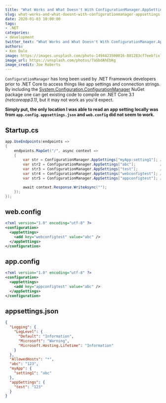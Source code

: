 ```yaml
---
title: "What Works and What Doesn't With ConfigurationManager.AppSettings Using ASP.NET Core 3.1"
slug: what-works-and-what-doesnt-with-configurationmanager-appsettings-using-aspnetcore31
date: 2020-01-03 10:00:00
tags:
- .NET
categories:
- development
twitter_text: "What Works and What Doesn't With ConfigurationManager.AppSettings Using ASP.NET Core 3.1"
authors: 
- Ken Dale
image: https://images.unsplash.com/photo-1494423500016-801283cf7eeb?ixlib=rb-1.2.1&ixid=eyJhcHBfaWQiOjEyMDd9&auto=format&fit=crop&w=1000&q=80
image_url: https://unsplash.com/photos/7aGbdAhEbKg
image_credit: Joe Roberts
---
```


`ConfigurationManager` has long been used by .NET Framework developers prior to .NET Core to access things like app settings and connection strings. By including the [System.Configuration.ConfigurationManager](https://www.nuget.org/packages/System.Configuration.ConfigurationManager/) NuGet package one can get existing code to compile on .NET Core 3.1 *(netcoreapp3.1)*, but it may not work as you'd expect.

**Simply put, the only location I was able to read an app setting locally was from `app.config`. `appsettings.json` and `web.config` did not seem to work.**

## Startup.cs

```csharp
app.UseEndpoints(endpoints =>
{
    endpoints.MapGet("/", async context =>
    {
        var str = ConfigurationManager.AppSettings["myApp:setting1"]; // null
        var str2 = ConfigurationManager.AppSettings["abc"];           // null
        var str3 = ConfigurationManager.AppSettings["test"];          // null
        var str4 = ConfigurationManager.AppSettings["webconfigtest"]; // null
        var str5 = ConfigurationManager.AppSettings["appconfigtest"]; // "abc"

        await context.Response.WriteAsync("");
    });
});
```

## web.config

```xml
<?xml version="1.0" encoding="utf-8" ?>
<configuration>
  <appSettings>
    <add key="webconfigtest" value="abc" />
  </appSettings>
</configuration>
```

## app.config

```xml
<?xml version="1.0" encoding="utf-8" ?>
<configuration>
  <appSettings>
    <add key="appconfigtest" value="abc" />
  </appSettings>
</configuration>
```

## appsettings.json

```json
{
  "Logging": {
    "LogLevel": {
      "Default": "Information",
      "Microsoft": "Warning",
      "Microsoft.Hosting.Lifetime": "Information"
    }
  },
  "AllowedHosts": "*",
  "abc": "123",
  "myApp": {
    "setting1": "abc"
  },
  "appSettings": {
    "test": "123"
  }
}
```
